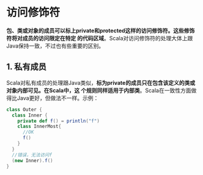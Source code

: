 访问修饰符
===================================================================================
**包、类或对象的成员可以标上private和protected这样的访问修饰符。这些修饰符将对成员的访问限定在特定
的代码区域**。Scala对访问修饰符的处理大体上跟Java保持一致，不过也有些重要的区别。

## 1. 私有成员
Scala对私有成员的处理跟Java类似，**标为private的成员只在包含该定义的类或对象内部可见。在Scala中，这
个规则同样适用于内部类**。Scala在一致性方面做得比Java更好，但做法不一样。示例：
```scala
class Outer {
  class Inner {
    private def f() = println("f")
    class InnerMost{
      //OK
      f()
    }
  }
  //错误，无法访问f
  (new Inner).f()
}
```

